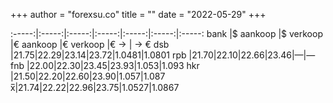 +++
author = "forexsu.co"
title = ""
date = "2022-05-29"
+++

:-----:|:-----:|:-----:|:-----:|:-----:|:-----:|:-----:
bank |$ aankoop |$ verkoop |€ aankoop |€ verkoop |€ → $|$ → €
dsb  |21.75|22.29|23.14|23.72|1.0481|1.0801
rpb  |21.70|22.10|22.66|23.46|—|—
fnb  |22.00|22.30|23.45|23.93|1.053|1.093
hkr  |21.50|22.20|22.60|23.90|1.057|1.087
x̅|21.74|22.22|22.96|23.75|1.0527|1.0867
